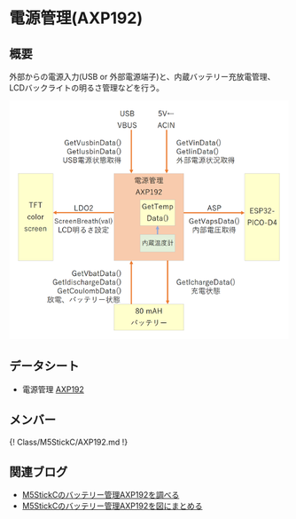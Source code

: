 # 電源管理(AXP192)

## 概要

外部からの電源入力(USB or 外部電源端子)と、内蔵バッテリー充放電管理、LCDバックライトの明るさ管理などを行う。

![概要図](images/axp192.png)

## データシート

- 電源管理 [AXP192](https://github.com/m5stack/M5-Schematic/blob/master/Core/AXP192%20Datasheet%20v1.13_cn.pdf)

## メンバー

{! Class/M5StickC/AXP192.md !}

## 関連ブログ
- [M5StickCのバッテリー管理AXP192を調べる](https://lang-ship.com/blog/?p=523)
- [M5StickCのバッテリー管理AXP192を図にまとめる](https://lang-ship.com/blog/?p=546)


